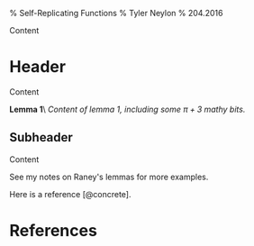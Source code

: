 % Self-Replicating Functions
% Tyler Neylon
% 204.2016

Content


# Header

Content

**Lemma 1**\ 
*Content of lemma 1, including some $\pi+3$ mathy bits.*

## Subheader

Content

See my notes on Raney's lemmas for more examples.

Here is a reference [@concrete].


# References

